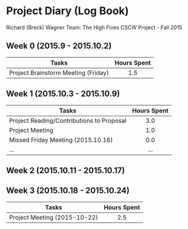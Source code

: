 

# Project Diary (Log Book)
Richard (Breck) Wagner
Team: The High Fives
CSCW Project - Fall 2015

## Week 0 (2015.9 - 2015.10.2)
| Tasks | Hours Spent |
| ----- |:-----------:|
| Project Brainstorm Meeting (Friday) | 1.5 |

## Week 1 (2015.10.3 - 2015.10.9)
| Tasks | Hours Spent |
| ----- |:-----------:|
| Project Reading/Contributions to Proposal | 3.0 |
| Project Meeting | 1.0 |
| Missed Friday Meeting (2015.10.16) | 0.0 |
| ... | ... |

## Week 2 (2015.10.11 - 2015.10.17)



## Week 3 (2015.10.18 - 2015.10.24)
| Tasks | Hours Spent |
| ----- |:-----------:|
| Project Meeting (2015-10-22) | 2.5 |
